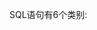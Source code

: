 <!--
 * @Author: your name
 * @Date: 2021-10-27 21:15:43
 * @LastEditTime: 2021-10-27 21:15:46
 * @LastEditors: Please set LastEditors
 * @Description: In User Settings Edit
 * @FilePath: /docs/SQL的分类.md
-->
SQL语句有6个类别:

